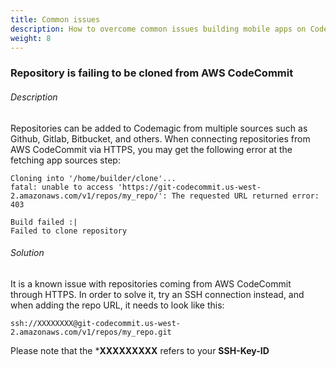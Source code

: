 ```yaml
---
title: Common issues
description: How to overcome common issues building mobile apps on Codemagic
weight: 8
---
```


### Repository is failing to be cloned from AWS CodeCommit

###### Description
Repositories can be added to Codemagic from multiple sources such as Github, Gitlab, Bitbucket, and others. When connecting repositories from AWS CodeCommit via HTTPS, you may get the following error at the fetching app sources step:

```
Cloning into '/home/builder/clone'...
fatal: unable to access 'https://git-codecommit.us-west-2.amazonaws.com/v1/repos/my_repo/': The requested URL returned error: 403

Build failed :|
Failed to clone repository
```

###### Solution

It is a known issue with repositories coming from AWS CodeCommit through HTTPS. In order to solve it, try an SSH connection instead, and when adding the repo URL, it needs to look like this:

```
ssh://XXXXXXXX@git-codecommit.us-west-2.amazonaws.com/v1/repos/my_repo.git
```

Please note that the ***XXXXXXXXX** refers to your **SSH-Key-ID**
